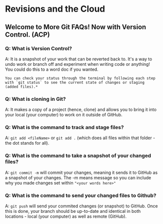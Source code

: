 # Revisions and the Cloud

## Welcome to More Git FAQs! Now with Version Control. (ACP)

### Q: What is Version Control?

A: It is a snapshot of your work that can be reverted back to. It's a way to undo work or branch off and experiment when writing code or anything! You could do this to a word doc if you wanted.

    You can check your status through the terminal by following each step with `git status` to see the current state of changes or staging (added files).*

### Q: What is cloning in Git?

A: It makes a copy of a project (hence, clone) and allows you to bring it into your local (your computer) to work on it outside of GitHub.

### Q: What is the command to track and stage files?

A: `git add <fileName>` or `git add .` (which does all files within that folder - the dot stands for all).

### Q: What is the command to take a snapshot of your changed files?

A: `git commit -m` will commit your changes, meaning it sends it to GitHub as a snapshot of your changes. The -m means message so you can include why you made changes set within `"<your words here>"`

### Q: What is the command to send your changed files to Github?

A: `git push` will send your commited changes (or snapshot) to GitHub. Once this is done, your branch should be up-to-date and identical in both locations - local (your computer) as well as remote (GitHub).
